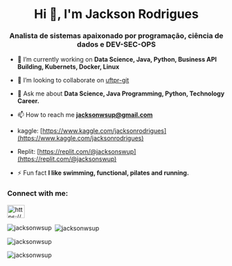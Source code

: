 <h1 align="center">Hi 👋, I'm Jackson Rodrigues</h1>
<h3 align="center">Analista de sistemas apaixonado por programação, ciência de dados e DEV-SEC-OPS</h3>

- 🔭 I’m currently working on **Data Science, Java, Python, Business API Building, Kubernets, Docker, Linux**

- 👯 I’m looking to collaborate on [uftpr-git](https://github.com/anelisa/trabalho2)

- 💬 Ask me about **Data Science, Java Programming, Python, Technology Career.**

- 📫 How to reach me **jacksonwsup@gmail.com**

- kaggle: [https://www.kaggle.com/jacksonrodrigues](https://www.kaggle.com/jacksonrodrigues)
- Replit: [https://replit.com/@jacksonswup](https://replit.com/@jacksonswup)

- ⚡ Fun fact **I like swimming, functional, pilates and running.**

<h3 align="left">Connect with me:</h3>
<p align="left">
<a href="https://www.linkedin.com/in/jacksonrnoleto/" target="blank"><img align="center" src="https://raw.githubusercontent.com/rahuldkjain/github-profile-readme-generator/master/src/images/icons/Social/linked-in-alt.svg" alt="https://www.linkedin.com/in/jacksonrnoleto/" height="30" width="40" /></a>
</p>



<p><img align="left" src="https://github-readme-stats.vercel.app/api/top-langs?username=jacksonwsup&show_icons=true&locale=en&layout=compact" alt="jacksonwsup" /></p>

<p>&nbsp;<img align="center" src="https://github-readme-stats.vercel.app/api?username=jacksonwsup&show_icons=true&locale=en" alt="jacksonwsup" /></p>

<p><img align="center" src="https://github-readme-streak-stats.herokuapp.com/?user=jacksonwsup&" alt="jacksonwsup" /></p>

<p align="left"> <img src="https://komarev.com/ghpvc/?username=jacksonwsup&label=Profile%20views&color=0e75b6&style=flat" alt="jacksonwsup" /> </p>
